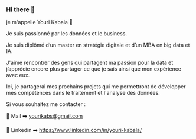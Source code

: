### Hi there 👋

je m'appelle Youri Kabala 🙂

Je suis passionné par les données et le business.

Je suis diplômé d’un master en stratégie digitale et d’un MBA en big data et IA.

J'aime rencontrer des gens qui partagent ma passion pour la data et j’apprécie encore plus partager ce que je sais ainsi que mon expérience avec eux.

Ici, je partagerai mes prochains projets qui me permettront de développer mes compétences dans le traitement et l'analyse des données.

Si vous souhaitez me contacter :

💼 Mail ➡️ yourikabs@gmail.com

🚀 Linkedin ➡️ https://www.linkedin.com/in/youri-kabala/
